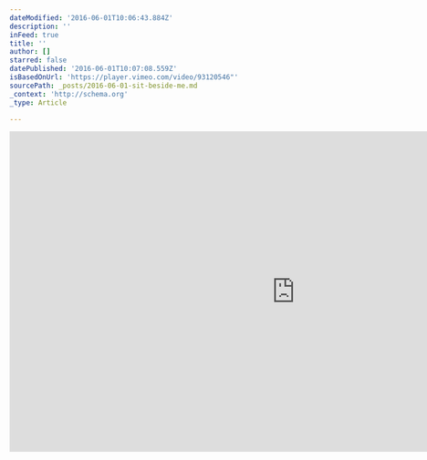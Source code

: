 ```yaml
---
dateModified: '2016-06-01T10:06:43.884Z'
description: ''
inFeed: true
title: ''
author: []
starred: false
datePublished: '2016-06-01T10:07:08.559Z'
isBasedOnUrl: 'https://player.vimeo.com/video/93120546"'
sourcePath: _posts/2016-06-01-sit-beside-me.md
_context: 'http://schema.org'
_type: Article

---
```

<iframe src="https://cdn.embedly.com/widgets/media.html?src=https%3A%2F%2Fplayer.vimeo.com%2Fvideo%2F93120546&amp;url=https%3A%2F%2Fplayer.vimeo.com%2Fvideo%2F93120546%22&amp;image=http%3A%2F%2Fi.vimeocdn.com%2Fvideo%2F473098801_960.jpg&amp;key=b7d04c9b404c499eba89ee7072e1c4f7&amp;type=text%2Fhtml&amp;schema=vimeo" width="1000" height="563" scrolling="no" frameborder="0" allowfullscreen="" style=""></iframe>